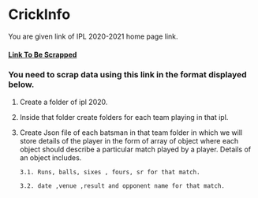 # CrickInfo

You are given link of IPL 2020-2021 home page link.

#### [Link To Be Scrapped](https://www.espncricinfo.com/series/ipl-2020-21-1210595 'CrickInfo Link')

### You need to scrap data using this link in the format displayed below.

1.  Create a folder of ipl 2020.
2.  Inside that folder create folders for each team playing in that ipl.
3.  Create Json file of each batsman in that team folder
    in which we will store details of the player in the form of array of object where each object should describe a particular match played by a player.
    Details of an object includes.

        3.1. Runs, balls, sixes , fours, sr for that match.

        3.2. date ,venue ,result and opponent name for that match.
